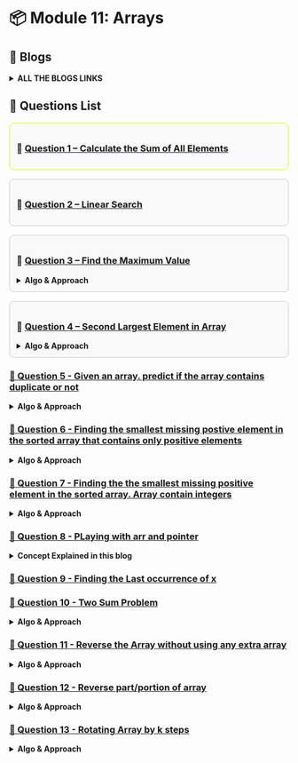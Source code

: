 # 📦 Module 11: Arrays

## 📝 Blogs 
<details>
<summary><strong>ALL THE BLOGS LINKS</strong></summary>

# 🔥 Mastering Arrays and Pointers in C++

<a href="https://coffee-and-code.hashnode.dev/why-arr-andarr-and-arr0-arent-the-same-in-c">
  <img src="./assets/image1.png" alt=C++ Thumbnail"  />
</a>

Welcome to this deep dive into one of the most foundational concepts in C++ — **Arrays and Pointers**. Whether you're a beginner or revising for interviews, this blog covers the subtle and powerful relationships between arrays and pointers, with clear examples and practical insights.

> 🚀 Read the full blog here: [Mastering Arrays and Pointers in C++](https://coffee-and-code.hashnode.dev/why-arr-andarr-and-arr0-arent-the-same-in-c)

---

## 📌 What's Inside?

- The difference between `arr`, `&arr`, and `arr[0]`
- Why `int* p = &arr` throws an error
- Pointer arithmetic with arrays
- Accessing and modifying elements using pointers
- Memory layout and visual diagrams
- Code snippets with explanations


</details>

## 📘 Questions List

<div style="border: 1px solid rgb(213, 255, 1) ; border-radius: 8px; padding: 12px; margin-bottom: 16px; background-color: #f9f9f9;">
  <h3>🔹 <a href="./Questions/Question-1.cpp">Question 1 – Calculate the Sum of All Elements</a></h3>
</div>

<div style="border: 1px solid #ccc; border-radius: 8px; padding: 12px; margin-bottom: 16px; background-color: #f9f9f9;">
  <h3>🔹 <a href="./Questions/Question-2-Linear-Search.cpp">Question 2 – Linear Search</a></h3>
</div>

<div style="border: 1px solid #ccc; border-radius: 8px; padding: 12px; margin-bottom: 16px; background-color: #f9f9f9;">
  <h3>🔹 <a href="./Questions/Question-3.cpp">Question 3 – Find the Maximum Value</a></h3>
<details>
  <summary><strong>Algo & Approach</strong></summary>

### 1. Linear Scan

- Assume the first element is the maximum.
- Traverse the array from left to right.
- If any element is greater than the current maximum, update it.
- At the end, the maximum value will be stored.

```cpp
max = arr[0] or max = INT_MIN
for( from i=0 to i<arr.length ){
    if( max < arr[i]){
        update max = arr[i]
    }
}
```

**Time Complexity:** O(n)  
**Space Complexity:** O(1)  
**Best when:** You want the most efficient solution.

---

### 2. Using Sorting

- Sort the array in ascending order.
- After sorting, the last element will be the maximum.
- Simply return the last element.

**Time Complexity:** O(n log n)  
**Space Complexity:** O(1)  
**Best when:** You already need the array sorted for other reasons.
</details>

</div>


<div style="border: 1px solid #ccc; border-radius: 8px; padding: 12px; margin-bottom: 16px; background-color: #f9f9f9;">
  <h3>🔹 <a href="./Questions/Question-4.cpp">Question 4 – Second Largest Element in Array</a></h3>
<details>
  <summary><strong>Algo & Approach</strong></summary>

### 1. Brute Force Approach

**How am I thinking to solve this problem**  
> To find the second largest element in an array, I’ll first sort it in ascending order.  
> After sorting, the last element is the largest.  
> Then I’ll scan backward to find the next smaller unique number — that’s my second largest.

- Sort the given array in a particular order 
- then Take the last element as largest element 
- Traverse the array using a loop 
- Start the loop from the backward second last element 
- Compare with the second largest element with other element one by one 
- And also check if the current element is not equal to the largest element
- Assign it if condition hits true and immediately terminate the loop because the array was already sorted.

```cpp
sort( arr )
max = arr [arr.length - 1]
for( int i = arr.length - 2 to 0 ){
  if(secMax < arr[i] && arr[i] != max){
    secMax = arr[i];
    return secMax;
  }
  return -1 if no second largest element found
}
```

**Time Complexity:** O(n logn) due to use sorting  
**Space Complexity:** O(1)  

---

### 2. Optimal Approach

**How am I thinking to solve this problem**  
> “Instead of sorting, I’ll find the largest and second largest in a single pass.
> I’ll initialize two variables: max and secMax.
> While iterating, I update max if I find a new max,
> and update secMax when I find a number less than max but greater than present element in the array.”

- Initialize two variable max and secMax
- Traverse the array using a loop from the start to end 
- if: max < current element 
  - then I will update max to current element
  - and secMax = max because if new largest element that is greater than the max have found then definitely the value inside the current max becomes second largest in the array. So this step needs to be done first inside the if condition before assigning the current element to max. Otherwise second largest value wil be lost.
- else: Check whether the secMax < current element && current element != max
  - then assign the current element to secMax
- End of the loop
- return secMax

``` cpp
int max , secMax = INT_MIN
for( int i = 0 to arr.size()-1 ){
  if( arr[i] > max ){
    secMax = max
    max = arr[i]
  }
  else {
    if(secMax < arr[i] && arr[i] != max ){
      secMax = arr[i]
    }
  }
  return secMax;
}

```
### Edge Cases 
- All the elements are equal
  - No Second largest element exist return -1
- Only one element in the array
  - return -1


**Time Complexity:** O(n)  
**Space Complexity:** O(1)  
</details>
</div>


### [🔹 Question 5 - Given an array. predict if the array contains duplicate or not](./Questions/Question-5.cpp)
<details>
  <summary><strong>Algo & Approach</strong></summary>

## 1. Brute Force Approach

**How am I thinking to solve this problem**  
> “I’ll compare every element with every other element using two nested loops.
> If I ever find two elements that are the same, I return true.
> If I finish both loops and don’t find any match, I return false.”

- Loop through the array using index i
- for every run another loop inside the outer loop
  - Run the loop from j = i+1 to arr.size() - 1
    - Compare arr[i] with every arr[j]
    - if match found then return true and break the loop immediately 
  - End of the inner loop
- End of the outer loop
- Return false by default if no duplicate found

```cpp
int n = arr.size()
for ( int i = 0 to n-1){
  for ( int j = i+1 to n-1 ){
    if( arr[i] == arr[j]){
      return false
    }
  }
}
return false
```
### Time Complexity: O(n²)
### Space Complexity:  O(1)  

---

## 2. Optimal Approach ( using hashing )

**How am I thinking to solve this problem**  
> “To make it efficient, I’ll use a hash set.
> I’ll scan each element and check if it already exists in the set.
> If it does, it’s a duplicate → return true.
> If not, I add it to the set.
> If I finish the loop without finding a duplicate, return false.”


- Initialize an empty hash set.
- Loop through each element in the array.
- If the element already exists in the set → return true.
- Otherwise, insert the element into the set.
- After the loop, return false.



``` cpp
1. Initialize set = {}
2. for i = 0 to n-1:
3.     if arr[i] in set:
4.         return true
5.     else:
6.         insert arr[i] into set
7. return false

```

### Time Complexity: O(n)
  - #### Because we loop through the array once , and each insert and find operation in the hash set takes O(1) on average
### Space Complexity: O(n)   
  - #### Because in the worst case (no duplicates), we store all n elements in the set.
</details>



### [🔹 Question 6 - Finding the smallest missing postive element in the sorted array that contains only positive elements](./Questions/Question-6.cpp)
<details>
  <summary><strong>Algo & Approach</strong></summary>

## 1. Brute Force Approach

**How am I thinking to solve this problem**  
> Since the array is sorted and contains only positive numbers, 
>I can start checking from 1 and go up , comparing each number with the current element of the array 
>as soon as the number i expect is not found , that's the missing one.

- Since smallest positive element must be surely 1 then
- initialize a variable expected = 1
- Traverse the array using a loop and use the index to find the element 
  - if present element != expected 
    - return missing element = expected
    - End the loop
  - else present element == expected 
    - increment the expected by 1 
- End of loop
- If all elements are matched , return that no smallest missing element in the array



```cpp
int expected = 1
for( int i = 0; i< arr.size(); i++){
  if (arr[i] != expected){
    return expected
  }
  else if(arr[i] == expected){
    expected ++
  }
}

```
### Time Complexity: O(n)
### Space Complexity:  O(1)  

---

## 2. Optimal Approach ( using Binary Search )

**How am I thinking to solve this problem**  
>  Since the array is sorted , i can apply binary search to reduce the time complexity
> For every index i in the array, the expected value should be i+1
> if (arr[i] == i+1) then the missing element may be present on the RHS. Keep searching
> if (arr[i] != i+1) then the missing number is on the left


- Initialize low = 0, high = n - 1.

- While low <= high:

  - Compute mid = (low + high) / 2.

  - If arr[mid] == mid + 1, search in the right half.

  - Else, search in the left half.

- At the end, return low + 1 as the smallest missing number.

``` cpp
1. low = 0, high = n - 1
2. while low <= high:
     mid = (low + high) / 2
     if arr[mid] == mid + 1:
         low = mid + 1
     else:
         high = mid - 1
3. return low + 1

```

### Time Complexity: O( log n )
  - #### Because we are using the Binary search
### Space Complexity: O(1)   

</details>




### [🔹 Question 7 - Finding the the smallest missing positive element in the sorted array. Array contain integers](./Questions/Question-7.cpp)
<details>
  <summary><strong>Algo & Approach</strong></summary>

## 1. Brute Force Approach

**How am I thinking to solve this problem**  
> Since the array is sorted then if any negative numbers or zero contain then I will skip all negative numbers and zero.
> Then just like previous we will use a simple expected = 1 variable and compare each positive element with it.
> As soon as I find any mismatch , that's the smallest missing positive element

- Intialize the the variable expected = 1 
- Run the loop from i = 0 to upto n-1 where n=size of the array
  - if array[i] less than or equal to zero 
    - Skip it
  - if expected == arr[i] 
    - increment expected++
  - else expected not equal to arr[i]
    - then missing element is expected
    - break the loop
- Return the expected at the end


```cpp
expected = 1
for( int i=0 ; i<n; i++){
  if(arr[i] <= 0 ) continue

  if(arr[i] == expected ){
    expected ++;
  }
  else if(arr[i] != expected){
    missing = expected
    break
  }
}

```
### Time Complexity: O(n)
### Space Complexity:  O(1)  

---

</details>




### [🔹 Question 8 - PLaying with arr and pointer](./Questions/Question-8.cpp)
<details>
  <summary><strong>Concept Explained in this blog</strong></summary>

<a href="https://coffee-and-code.hashnode.dev/why-arr-andarr-and-arr0-arent-the-same-in-c">
  <img src="./assets/image1.png" alt=C++ Thumbnail"  />
</a>
</details>


### [🔹 Question 9 - Finding the Last occurrence of x ](./Questions/Question-9.cpp)



### [🔹 Question 10 - Two Sum Problem](./Questions/Question-5.cpp)
<details>
  <summary><strong>Algo & Approach</strong></summary>

❓ **Problem Statement:** **Given an array of integers and a target sum x. Find Whether there exists a pair(doublet) such that : arr[i] + arr[j] ==  x. Also return the indices of that pair if it exists**

<details>
  <summary><h2>1. Brute Force Approach</h2></summary>

**How am I thinking to solve this problem**  
> I will check every possible pair in the array using two nested loops. 
> If any two elements sum to the target x, I return them.
> It's slow but guaranteed to work.

- Loop through the array with index i

- For every i, run another loop from i+1 to end using j

- Check if arr[i] + arr[j] == x

- If yes, return the pair and their indices

```cpp
for( i=0 to arr.size()-1 ){
  for(j=i+1 to arr.size()-1 ){
    if(arr[i]+arr[j] == x ){
      print(i,j)
    }
  }
}
```
### Time Complexity: O(n²)
### Space Complexity:  O(1)  

---
</details>

<details>
  <summary><h2>2. Better Approach</h2></summary>

**How am I thinking to solve this problem**  
> “I’ll use a hash map to store the values I’ve seen and their indices.
> For each element a, I check if x - a exists in the map.
> If yes, I’ve found my pair — return indices.
> If not, I store a in the map and continue.”

- Initialize an empty hash map

- Traverse array from left to right:

  - For each arr[i], compute target = x - arr[i]

  - If target exists in map → return (target, arr[i]) and their indices

  - Else, insert arr[i] → i in map

```cpp
1. Initialize unordered_map<int, int> m
2. for i = 0 to n-1:
     target = x - arr[i]
     if m contains target:
         return (target, arr[i], m[target], i)
     else:
         m[arr[i]] = i

```
### Time Complexity: O(n)
### Space Complexity:  O(n)

---
</details>

<details>
  <summary><h2>3. Better Approach (Sorting + Two Pointers)</h2></summary>

**How am I thinking to solve this problem**  
> “I’ll use a hash map to store the values I’ve seen and their indices.
> For each element a, I check if x - a exists in the map.
> If yes, I’ve found my pair — return indices.
> If not, I store a in the map and continue.”

- Initialize an empty hash map

- Traverse array from left to right:

  - For each arr[i], compute target = x - arr[i]

  - If target exists in map → return (target, arr[i]) and their indices

  - Else, insert arr[i] → i in map

```cpp
1. Initialize unordered_map<int, int> m
2. for i = 0 to n-1:
     target = x - arr[i]
     if m contains target:
         return (target, arr[i], m[target], i)
     else:
         m[arr[i]] = i

```
### Time Complexity: O(n)
### Space Complexity:  O(n)

---
</details>
</details> 



### [🔹 Question 11 - Reverse the Array without using any extra array](./Questions/Question-11.cpp)
<details>
  <summary><strong>Algo & Approach</strong></summary>

❓ **Problem Statement:** **Reverse the entire array in-place using the Two Pointer technique. You are not allowed to use any extra array.**

<details>
  <summary><h2>1. Optimal Approach</h2></summary>

**How am I thinking to solve this problem**  
> - 

- Initialize left = 0 and right = n - 1

- While left < right:

  - Swap arr[left] and arr[right]

  - Increment left and decrement right

The array is now reversed

```cpp
1. left = 0, right = n - 1
2. while left < right:
     swap(arr[left], arr[right])
     left++
     right--
```
### Time Complexity: O(n)  
### Space Complexity:  O(1)

---
</details>
</details>





### [🔹 Question 12 - Reverse part/portion of array ](./Questions/Question-11.cpp)
<details>
  <summary><strong>Algo & Approach</strong></summary>

❓ **Problem Statement:** **Reverse a portion of the array from given `start` to `end` indices using two pointers.**

<details>
  <summary><h2>1. Optimal Approach</h2></summary>

**How am I thinking to solve this problem**  
> - This exactly similar to the previous one Question-11

- Initialize two pointers: `left = start`, `right = end`
- While `left < right`:
    - Swap elements at `left` and `right`
    - Increment `left`, decrement `right`
- The specified subarray will be reversed in-place



### Time Complexity:
- Best Case: O(1)  
  → If start == end, no swaps needed

- Worst Case: O(k) where k = (end - start + 1)  
  → Every element in the range is involved in a swap

### Space Complexity: O(1)  
→ Constant space used for two pointers

---
</details>
</details>



</details>
</details>

### [🔹 Question 13 - Rotating Array by k steps ](./Questions/Question-13.cpp)
<details>
  <summary><strong>Algo & Approach</strong></summary>

❓ **Problem Statement:** **Reverse a portion of the array from given `start` to `end` indices using two pointers.**

<details>
  <summary><h2>1. Brute Force Approach</h2></summary>

**How am I thinking to solve this problem**  
> - I will rotate the array one step at a time and I will repeat this k times. In each rotation , I move the first element to the end and shift the rest left by one. It's slow but definitely works. 

- for i = 1 to k (the number of k determines how many times we will rotate the array )
  - store the arr[0] that is the first element into a temp variable so that you donot lost the fist element.
  - for( int i = 1 to arr.size()-1 )
    - inside this loop shift all elements from i to i-1 one by one .
  - After the end of the inner loop place the temp variable into the arr[arr.size()-1]
- End of the outer loop.


```cpp
for(int i = 1; i<=k ; i++ ){
  int temp = arr[0]
  for(int j = 1; j<arr.size : j++ ){
    arr[i-1] = arr[i]
  }
  arr[arr.size()-1] = temp
}

```

Original: [1, 2, 3, 4, 5], k = 2

After 1st rotation → [2, 3, 4, 5, 1]

After 2nd rotation → [3, 4, 5, 1, 2]

### Time Complexity:
- Best Case: O(1) 
  → When k==0 or array size = 1

- **Worst Case: O(n*k)** 
  → For every k, we shift all n elements once

### Space Complexity: O(1)  

---
</details>

<details>
  <summary><h2>1. Optimal  Approach</h2></summary>

**How am I thinking to solve this problem**  

If you notice, there is a unique pattern in this question.
The hint is: Try to observe and apply the array reversal concept.

Let’s understand this with the help of an example.
Let’s take k = 2, i.e., left rotate the array by 2 elements:

| Array Index    | 0 | 1 | 2 | 3 | 4 | 5 | 6 |
| -------------- | - | - | - | - | - | - | - |
| Original Array | 1 | 6 | 2 | 3 | 7 | 4 | 8 |
| 1st Rotation   | 6 | 2 | 3 | 7 | 4 | 8 | 1 |
| 2nd Rotation   | 2 | 3 | 7 | 4 | 8 | 1 | 6 |


Now notice 
if k = 2 then obiously  the last two element in the array will be replaced from its position 
Then observe that remaining part of the array that from index 0 to 4 is shifting as it is
Let n = arr.size()
So what we can do - think of dividing the array into two region
  - **First region (from index 0 to n-k-1)** → these are the elements that get shifted left
  - **Second region (from index n-k to n-1)** → these are the last k elements that move to the front

Now apply array reversal:
To simulate left rotation by k steps, follow these 3 steps:

1. Reverse the first region → from index 0 to n-k-1

2. Reverse the second region → from index n-k to n-1

3. Reverse the entire array → from index 0 to n-1

✅ The result will be the left-rotated array.


**What if k > n?**</br>
We will encounter a problem if k > n,
because in this approach we will be accessing out-of-bound indices, which will cause either errors or unwanted output.

So we must normalize k before doing anything.
- Rotation of an array can be visualized like a circular queue.

- If k == n (i.e., rotation count equals array size), we get the same array.

- So, if k > n, let’s say n = 7 and k = 9,
  - then the first 7 rotations bring the array back to its original state.
  - The actual visible effect comes only from the remaining 2 rotations, which is k - n.

So, to avoid going out of bounds and to avoid unnecessary full rotations,
we should normalize k using:

```
k = k % n;
```

This keeps our algorithm safe, efficient, and handles all cases properly.



- for

```cpp


```

### Time Complexity:
- Best Case: O(1) 
  → When k==0 or array size = 1

- **Worst Case: O(n*k)** 
  → For every k, we shift all n elements once

### Space Complexity: O(1)  

---
</details>


</details>
